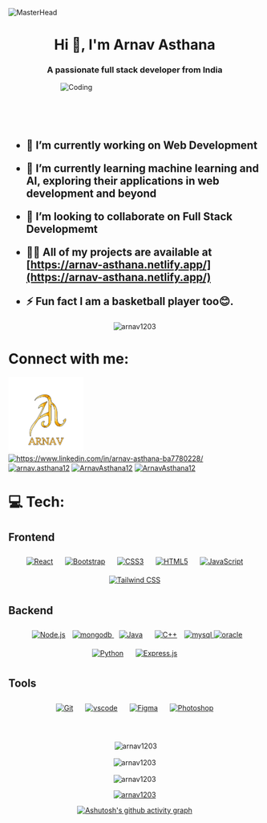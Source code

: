 ![MasterHead](https://user-images.githubusercontent.com/74038190/240304586-d48893bd-0757-481c-8d7e-ba3e163feae7.png)
<div><h1 align="center">Hi 👋, I'm Arnav Asthana</h1>
<h3 align="center">A passionate full stack developer from India</h3>
<img align="right" alt="Coding" width="400" src="https://user-images.githubusercontent.com/74038190/218265814-3084a4ba-809c-4135-afc0-8685d0f634b3.gif">
<br><br>
</div>

<br><br>



<h2>


- 🔭 I’m currently working on **Web Development**

- 🌱 I’m currently learning **machine learning and AI, exploring their applications in web development and beyond**

- 👯 I’m looking to collaborate on **Full Stack Developmemt**

- 👨‍💻 All of my projects are available at [https://arnav-asthana.netlify.app/](https://arnav-asthana.netlify.app/)

- ⚡ Fun fact **I am a basketball player too😊.**
</h2>
<p align="center"> <img src="https://komarev.com/ghpvc/?username=arnav1203&label=Profile%20views&color=0e75b6&style=flat" alt="arnav1203" /></p>

# Connect with me:

<a href="https://arnav-asthana.netlify.app/" target="_blank"><img src="ArnavLogo.png" height="150" /></a>
<a href="https://linkedin.com/in/https://www.linkedin.com/in/arnav-asthana-ba7780228/" target="blank"><img align="center" src="https://user-images.githubusercontent.com/74038190/235294012-0a55e343-37ad-4b0f-924f-c8431d9d2483.gif" alt="https://www.linkedin.com/in/arnav-asthana-ba7780228/"  width="90" /></a>
<a href="https://instagram.com/arnav.asthana12" target="blank"><img align="center" src="https://user-images.githubusercontent.com/74038190/235294013-a33e5c43-a01c-43f6-b44d-a406d8b4ab75.gif" alt="arnav.asthana12" width="90" /></a>
<a href="https://twitter.com/ArnavAsthana12" target="blank"><img align="center" src="https://user-images.githubusercontent.com/74038190/241765460-cc4fe88c-7f7a-41d8-b449-34b7a178c1c6.gif" alt="ArnavAsthana12" width="90" /></a>
<a href="https://discordapp.com/users/935529584038916096" target="blank"><img align="center" src="https://user-images.githubusercontent.com/74038190/235294015-47144047-25ab-417c-af1b-6746820a20ff.gif" alt="ArnavAsthana12" width="90" /></a>

# 💻 Tech:

## Frontend

<div align="center">  
<a href="https://reactjs.org/" target="_blank"><img style="margin: 10px" src="https://user-images.githubusercontent.com/74038190/212257467-871d32b7-e401-42e8-a166-fcfd7baa4c6b.gif" alt="React" height="70" /></a>  
<a href="https://getbootstrap.com/docs/3.4/javascript/" target="_blank"><img style="margin: 10px" src="https://user-images.githubusercontent.com/74038190/212280805-9bcb336b-8c55-46a8-abf8-ff286ab55472.gif" alt="Bootstrap" height="70" /></a>  
<a href="https://www.w3schools.com/css/" target="_blank"><img style="margin: 10px" src="https://user-images.githubusercontent.com/74038190/238200428-67f477ed-6624-42da-99f0-1a7b1a16eecb.gif" alt="CSS3" height="70" /></a>  
<a href="https://en.wikipedia.org/wiki/HTML5" target="_blank"><img style="margin: 10px" src="https://user-images.githubusercontent.com/74038190/238200426-29fd6286-4e7b-4d6c-818f-c4765d5e39a9.gif" alt="HTML5" height="70" /></a>  
<a href="https://www.javascript.com/" target="_blank"><img style="margin: 10px" src="https://user-images.githubusercontent.com/74038190/212257454-16e3712e-945a-4ca2-b238-408ad0bf87e6.gif" alt="JavaScript" height="70" /></a>   
<a href="https://www.tailwindcss.com/" target="_blank"><img style="margin: 10px" src="https://profilinator.rishav.dev/skills-assets/tailwindcss.svg" alt="Tailwind CSS" height="70" /></a>  
</div>

## Backend

<div align="center">  
<a href="https://nodejs.org/" target="_blank"><img style="margin: 10px" src="https://user-images.githubusercontent.com/74038190/212257460-738ff738-247f-4445-a718-cdd0ca76e2db.gif" alt="Node.js" height="70" /></a>  
<a href="https://www.mongodb.com/" target="_blank" rel="noreferrer"> <img src="https://user-images.githubusercontent.com/74038190/238200620-398b19b1-9aae-4c1f-8bc0-d172a2c08d68.gif" alt="mongodb" height="70"/> </a>
<a href="https://www.java.com/" target="_blank"><img style="margin: 10px" src="https://profilinator.rishav.dev/skills-assets/java-original-wordmark.svg" alt="Java" height="70" /></a>
<a href="https://www.cplusplus.com/" target="_blank"><img style="margin: 10px" src="https://user-images.githubusercontent.com/74038190/238200622-e0d299f2-767c-4c21-bd49-90f2a19f1a78.gif" alt="C++" height="70" /></a>
<a href="https://www.mysql.com/" target="_blank" rel="noreferrer"> <img src="https://pbs.twimg.com/profile_images/1255113654049128448/J5Yt92WW_400x400.png" alt="mysql" height="70"/> </a>
<a href="https:https://www.oracle.com/in/" target="_blank" rel="noreferrer"> <img src="https://images.squarespace-cdn.com/content/v1/5803f75a03596e5d12bbb4ec/1620074252166-QOLC0KXYIBX6605PW7O3/oracle-title.gif" alt="oracle" height="70"/> </a>
<a href="https://www.python.org/" target="_blank"><img style="margin: 10px" src="https://user-images.githubusercontent.com/74038190/212257472-08e52665-c503-4bd9-aa20-f5a4dae769b5.gif" alt="Python" height="70" /></a>  
<a href="https://expressjs.com/" target="_blank"><img style="margin: 10px" src="https://user-images.githubusercontent.com/74038190/238200441-1a797f46-efe4-41e6-9e75-5303e1bbcbfa.gif" alt="Express.js" height="70" /></a>  
</div>

## Tools

<div align="center">  
<a href="https://github.com/" target="_blank"><img style="margin: 10px" src="https://user-images.githubusercontent.com/74038190/212257468-1e9a91f1-b626-4baa-b15d-5c385dfa7ed2.gif" alt="Git" height="70" /></a>   
<a href="https://code.visualstudio.com/" target="_blank"><img style="margin: 10px" src="https://user-images.githubusercontent.com/74038190/212257465-7ce8d493-cac5-494e-982a-5a9deb852c4b.gif" alt="vscode" height="70" /></a>  
<a href="https://www.figma.com/" target="_blank"><img style="margin: 10px" src="https://cdn.dribbble.com/users/2653319/screenshots/6813714/figma_logo_animation.gif" alt="Figma" height="70" /></a> 
<a href="https://www.adobe.com/in/products/photoshop.html" target="_blank"><img style="margin: 10px" src="https://petapixel.com/assets/uploads/2020/06/pslogo.gif" alt="Photoshop" height="70" /></a>  

</div>
<br>
<div align="center">
 <br>
<p>&nbsp;<img align="center" src="https://github-readme-stats.vercel.app/api?username=arnav1203&show_icons=true&locale=en&theme=calm" alt="arnav1203" /></p>

<p><img align="center" src="https://github-readme-streak-stats.herokuapp.com/?user=arnav1203&theme=calm" alt="arnav1203" /></p>


<p><img align="center" src="https://github-readme-stats.vercel.app/api/top-langs?username=arnav1203&show_icons=true&locale=en&layout=compact&theme=calm" alt="arnav1203" /></p>

<p align="center"> <a href="https://github.com/ryo-ma/github-profile-trophy"><img src="https://github-profile-trophy.vercel.app/?username=arnav1203&theme=calm" alt="arnav1203" /></a> </p>

[![Ashutosh's github activity graph](https://github-readme-activity-graph.vercel.app/graph?username=arnav1203&bg_color=292d3e&color=ffffff&line=d89dfc&point=f0f0f0&area=true&hide_border=true)]()
<div align="center">




